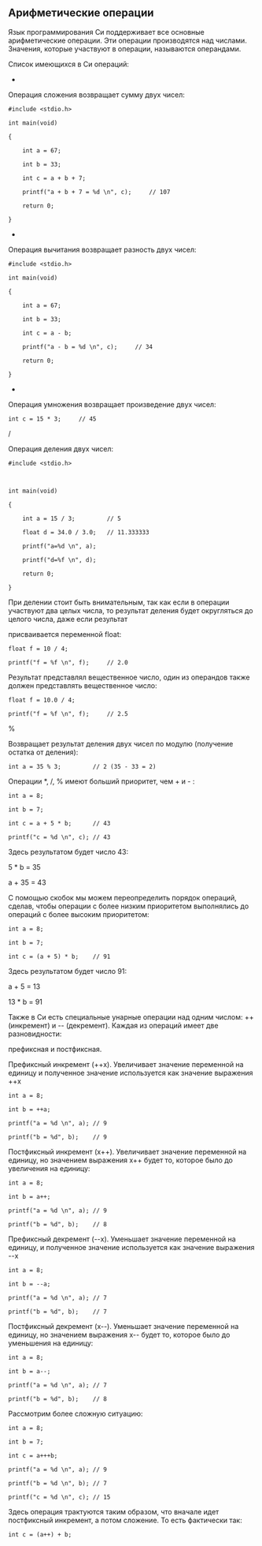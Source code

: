 ## Арифметические операции

Язык программирования Си поддерживает все основные арифметические операции. Эти операции производятся над числами. Значения, которые участвуют в операции, называются операндами. 

Список имеющихся в Си операций:

+

Операция сложения возвращает сумму двух чисел:

```
#include <stdio.h>

int main(void)

{

	int a = 67;

	int b = 33;

	int c = a + b + 7;

	printf("a + b + 7 = %d \n", c);		// 107

	return 0;

}
```

-

Операция вычитания возвращает разность двух чисел:

```
#include <stdio.h>

int main(void)

{

	int a = 67;

	int b = 33;

	int c = a - b;

	printf("a - b = %d \n", c);		// 34

	return 0;

}
```

*

Операция умножения возвращает произведение двух чисел:

```
int c = 15 * 3;		// 45
```

/

Операция деления двух чисел:

```
#include <stdio.h>

 

int main(void)

{

    int a = 15 / 3;         // 5

    float d = 34.0 / 3.0;   // 11.333333

    printf("a=%d \n", a);

    printf("d=%f \n", d);

    return 0;

}
```

При делении стоит быть внимательным, так как если в операции участвуют два целых числа, то результат деления будет округляться до целого числа, даже если результат 

присваивается переменной float:

```
float f = 10 / 4;

printf("f = %f \n", f);		// 2.0
```

Результат представлял вещественное число, один из операндов также должен представлять вещественное число:

```
float f = 10.0 / 4;

printf("f = %f \n", f);		// 2.5
```

%

Возвращает результат деления двух чисел по модулю (получение остатка от деления):

```
int a = 35 % 3;			// 2 (35 - 33 = 2)
```

Операции *, /, % имеют больший приоритет, чем + и - :

```
int a = 8;

int b = 7;

int c = a + 5 * b;		// 43

printf("c = %d \n", c);	// 43
```

Здесь результатом будет число 43:

5 * b = 35

a + 35 = 43

С помощью скобок мы можем переопределить порядок операций, сделав, чтобы операции с более низким приоритетом выполнялись до операций с более высоким приоритетом:

```
int a = 8;

int b = 7;

int c = (a + 5) * b;	// 91
```

Здесь результатом будет число 91:

a + 5 = 13

13 * b = 91

Также в Си есть специальные унарные операции над одним числом: ++ (инкремент) и -- (декремент). Каждая из операций имеет две разновидности: 

префиксная и постфиксная.

Префиксный инкремент (++x). Увеличивает значение переменной на единицу и полученное значение используется как значение выражения ++x

```
int a = 8;

int b = ++a;

printf("a = %d \n", a);	// 9

printf("b = %d", b);	// 9
```

Постфиксный инкремент (x++). Увеличивает значение переменной на единицу, но значением выражения x++ будет то, которое было до увеличения на единицу:

```
int a = 8;

int b = a++;

printf("a = %d \n", a);	// 9

printf("b = %d", b);	// 8
```

Префиксный декремент (--x). Уменьшает значение переменной на единицу, и полученное значение используется как значение выражения --x

```
int a = 8;

int b = --a;

printf("a = %d \n", a);	// 7

printf("b = %d", b);	// 7
```

Постфиксный декремент (x--). Уменьшает значение переменной на единицу, но значением выражения x-- будет то, которое было до уменьшения на единицу:

```
int a = 8;

int b = a--;

printf("a = %d \n", a);	// 7

printf("b = %d", b);	// 8
```

Рассмотрим более сложную ситуацию:

```
int a = 8;

int b = 7;

int c = a+++b;

printf("a = %d \n", a);	// 9

printf("b = %d \n", b);	// 7

printf("c = %d \n", c);	// 15
```

Здесь операция трактуются таким образом, что вначале идет постфиксный инкремент, а потом сложение. То есть фактически так:

```
int c = (a++) + b;
```

